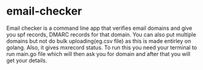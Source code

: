 # email-checker
Email checker is a command line app that verifies email domains and give you spf records, DMARC records for that domain. You can also put multiple domains but not do bulk uploading(eg.csv file) as this is made entirley on golang. Also, it gives mxrecord status. To run this you need your terminal to run main.go file which will then ask you for domain and after that you will get your details.
